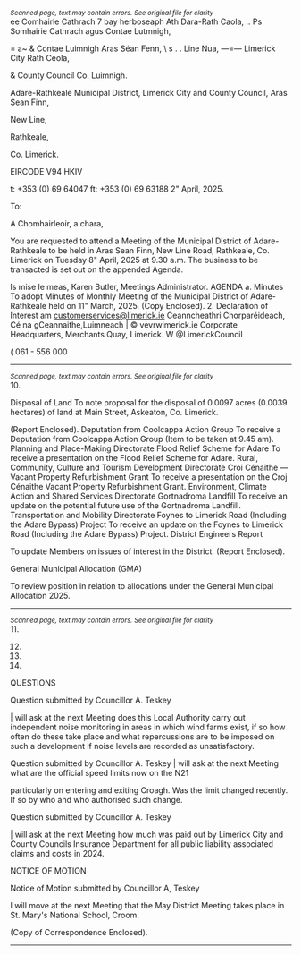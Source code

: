 *<small>Scanned page, text may contain errors. See original file for clarity</small>*  
ee Comhairle Cathrach 7 bay herboseaph Ath Dara-Rath Caola,
.. Ps Somhairie Cathrach agus Contae Lutmnigh,

= a~ & Contae Luimnigh Aras Séan Fenn,
\ s . . Line Nua,
—=— Limerick City Rath Ceola,

& County Council Co. Luimnigh.

Adare-Rathkeale Municipal District,
Limerick City and County Council,
Aras Sean Finn,

New Line,

Rathkeale,

Co. Limerick.

EIRCODE V94 HKIV

t: +353 (0) 69 64047
ft: +353 (0) 69 63188
2" April, 2025.

To:

A Chomhairleoir, a chara,

You are requested to attend a Meeting of the Municipal District of Adare-Rathkeale to be held in
Aras Sean Finn, New Line Road, Rathkeale, Co. Limerick on Tuesday 8" April, 2025 at 9.30 a.m.
The business to be transacted is set out on the appended Agenda.

ls mise le meas,
Karen Butler,
Meetings Administrator.
AGENDA
a. Minutes
To adopt Minutes of Monthly Meeting of the Municipal District of Adare-Rathkeale held on
11" March, 2025.
(Copy Enclosed).
2. Declaration of Interest
am customerservices@limerick.ie
Ceanncheathri Chorparéideach, Cé na gCeannaithe,Luimneach | © vevrwimerick.ie
Corporate Headquarters, Merchants Quay, Limerick. W @LimerickCouncil

( 061 - 556 000

---
*<small>Scanned page, text may contain errors. See original file for clarity</small>*  
10.

Disposal of Land
To note proposal for the disposal of 0.0097 acres (0.0039 hectares) of land at Main Street,
Askeaton, Co. Limerick.

(Report Enclosed).
Deputation from Coolcappa Action Group
To receive a Deputation from Coolcappa Action Group (Item to be taken at 9.45 am).
Planning and Place-Making Directorate
Flood Relief Scheme for Adare
To receive a presentation on the Flood Relief Scheme for Adare.
Rural, Community, Culture and Tourism Development Directorate
Croi Cénaithe — Vacant Property Refurbishment Grant
To receive a presentation on the Croj Cénaithe Vacant Property Refurbishment Grant.
Environment, Climate Action and Shared Services Directorate
Gortnadroma Landfill
To receive an update on the potential future use of the Gortnadroma Landfill.
Transportation and Mobility Directorate
Foynes to Limerick Road (Including the Adare Bypass) Project
To receive an update on the Foynes to Limerick Road (Including the Adare Bypass) Project.
District Engineers Report

To update Members on issues of interest in the District.
(Report Enclosed).

General Municipal Allocation (GMA)

To review position in relation to allocations under the General Municipal Allocation 2025.

---
*<small>Scanned page, text may contain errors. See original file for clarity</small>*  
11.

12.

14.

16.

QUESTIONS

Question submitted by Councillor A. Teskey

| will ask at the next Meeting does this Local Authority carry out independent noise
monitoring in areas in which wind farms exist, if so how often do these take place and
what repercussions are to be imposed on such a development if noise levels are
recorded as unsatisfactory.

Question submitted by Councillor A. Teskey
| will ask at the next Meeting what are the official speed limits now on the N21

particularly on entering and exiting Croagh. Was the limit changed recently. If so by
who and who authorised such change.

Question submitted by Councillor A. Teskey

| will ask at the next Meeting how much was paid out by Limerick City and County
Councils Insurance Department for all public liability associated claims and costs in
2024.

NOTICE OF MOTION

Notice of Motion submitted by Councillor A, Teskey

I will move at the next Meeting that the May District Meeting takes place in St. Mary's
National School, Croom.

(Copy of Correspondence Enclosed).

---
